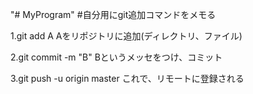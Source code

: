 "# MyProgram" 
#自分用にgit追加コマンドをメモる

1.git add A 
Aをリポジトリに追加(ディレクトリ、ファイル)

2.git commit -m "B" 
Bというメッセをつけ、コミット

3.git push -u origin master
これで、リモートに登録される